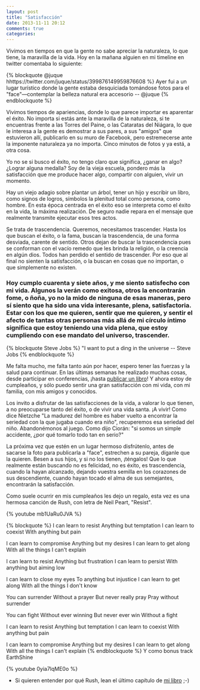 ```yaml
---
layout: post
title: "Satisfacción"
date: 2013-11-11 20:12
comments: true
categories: 
---
```

Vivimos en tiempos en que la gente no sabe apreciar la naturaleza, lo que tiene, la maravilla de la vida. Hoy en la mañana alguien en mi timeline en twitter comentaba lo siguiente:

{% blockquote @juque hhttps://twitter.com/juque/status/399876149959876608 %}
Ayer fui a un lugar turístico donde la gente estaba desquiciada tomándose fotos para el "face"—contemplar la belleza natural era  accesorio -- @juque
{% endblockquote %}

Vivimos tiempos de apariencias, donde lo que parece importar es aparentar el éxito. No importa si estás ante la maravilla de la naturaleza, si te encuentras frente a las Torres del Paine, o las Cataratas del Niágara, lo que le interesa a la gente es demostrar a sus pares, a sus "amigos" que estuvieron allí, publicarlo en su muro de Facebook, pero estremecerse ante la imponente naturaleza ya no importa. Cinco minutos de fotos y ya está, a otra cosa.

<!-- more -->

Yo no se si busco el éxito, no tengo claro que significa, ¿ganar en algo? ¿Lograr alguna medalla? Soy de la vieja escuela, pondero más la satisfacción que me produce hacer algo, compartir con alguien, vivir un momento.

Hay un viejo adagio sobre plantar un árbol, tener un hijo y escribir un libro, como signos de logros, símbolos la plenitud total como persona, como hombre. En esta época centrada en el éxito eso se interpreta como el éxito en la vida, la máxima realización. De seguro nadie repara en el mensaje que realmente transmite ejecutar esos tres actos.

Se trata de trascendencia. Queremos, necesitamos trascender. Hasta los que buscan el éxito, o la fama, buscan la trascendencia, de una forma desviada, carente de sentido. Otros dejan de buscar la trascendencia pues se conforman con el vacío remedo que les brinda la religión, o la creencia en algún dios. Todos han perdido el sentido de trascender. Por eso que al final no sienten la satisfacción, o la buscan en cosas que no importan, o  que simplemente no existen.

### Hoy cumplo cuarenta y siete años, y me siento satisfecho con mi vida. Algunos la verán como exitosa, otros la encontrarán fome, o ñoña, yo no la mido de ninguna de esas maneras, pero sí siento que ha sido una vida interesante, plena, satisfactoria. Estar con los que me quieren, sentir que me quieren, y sentir el afecto de tantas otras personas más allá de mi círculo íntimo significa que estoy teniendo una vida plena, que estoy cumpliendo con ese mandato del universo, trascender. 

{% blockquote Steve Jobs %}
"I want to put a ding in the universe -- Steve Jobs
{% endblockquote %}

Me falta mucho, me falta tanto aún por hacer, espero tener las fuerzas y la salud para continuar. En las últimas semanas he realizado muchas cosas, desde participar en conferencias, ¡hasta [publicar un libro](http://www.lnds.net/books/)! Y ahora estoy de cumpleaños, y sólo puedo sentir una gran satisfacción con mi vida, con mi familia, con mis amigos y conocidos.

Los invito a disfrutar de las satisfacciones de la vida, a valorar lo que tienen, a no preocuparse tanto del éxito, o de vivir una vida santa. ¡A vivir! Como dice Nietzche "La madurez del hombre es haber vuelto a encontrar la seriedad con la que jugaba cuando era niño", recuperemos esa seriedad del niño. Abandonémonos al juego. Como dijo Ciorán: "si somos un simple accidente, ¿por qué tomarlo todo tan en serio?" 

La próxima vez que estén en un lugar hermoso disfrútenlo, antes de sacarse la foto para publicarla a "face", estrechen a su pareja, díganle que la quieren. Besen a sus hijos, y si no los tienen, ¡téngalos! Que lo que realmente están buscando no es felicidad, no es éxito, es trascendencia, cuando la hayan alcanzado, dejando vuestra semilla en los corazones de sus descendiente, cuando hayan tocado el alma de sus semejantes, encontrarán la satisfacción.

Como suele ocurrir en mis cumpleaños les dejo un regalo, esta vez es una hermosa canción de Rush, con letra de Neil Peart, "Resist".

{% youtube mb1UaRu0JVA %}

{% blockquote %}
I can learn to resist
Anything but temptation
I can learn to coexist
With anything but pain

I can learn to compromise
Anything but my desires
I can learn to get along
With all the things I can't explain

I can learn to resist
Anything but frustration
I can learn to persist
With anything but aiming low

I can learn to close my eyes
To anything but injustice
I can learn to get along
With all the things I don't know

You can surrender 
Without a prayer
But never really pray
Pray without surrender

You can fight
Without ever winning
But never ever win
Without a fight

I can learn to resist
Anything but temptation
I can learn to coexist
With anything but pain

I can learn to compromise
Anything but my desires
I can learn to get along
With all the things I can't explain
{% endblockquote %}
Y como bonus track EarthShine

{% youtube 0yia7lqME0o %}

* Si quieren entender por qué Rush, lean el último capítulo de [mi libro](http://www.lnds.net/books/) ;-)


